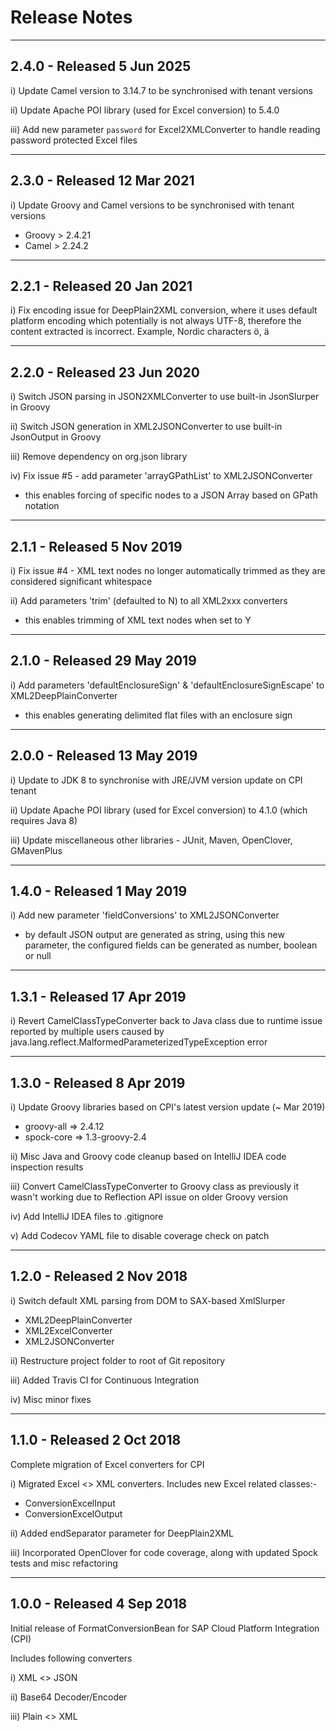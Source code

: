 # Release Notes

----------------------------------------------------------------------------------------------------
2.4.0 - Released 5 Jun 2025
----------------------------------------------------------------------------------------------------
i) Update Camel version to 3.14.7 to be synchronised with tenant versions

ii) Update Apache POI library (used for Excel conversion) to 5.4.0

iii) Add new parameter `password` for Excel2XMLConverter to handle reading password protected Excel files

----------------------------------------------------------------------------------------------------
2.3.0 - Released 12 Mar 2021
----------------------------------------------------------------------------------------------------
i) Update Groovy and Camel versions to be synchronised with tenant versions
- Groovy > 2.4.21
- Camel > 2.24.2

----------------------------------------------------------------------------------------------------
2.2.1 - Released 20 Jan 2021
----------------------------------------------------------------------------------------------------
i) Fix encoding issue for DeepPlain2XML conversion, where it uses default platform encoding which
   potentially is not always UTF-8, therefore the content extracted is incorrect. Example, Nordic
   characters ö, ä

----------------------------------------------------------------------------------------------------
2.2.0 - Released 23 Jun 2020
----------------------------------------------------------------------------------------------------
i) Switch JSON parsing in JSON2XMLConverter to use built-in JsonSlurper in Groovy

ii) Switch JSON generation in XML2JSONConverter to use built-in JsonOutput in Groovy

iii) Remove dependency on org.json library

iv) Fix issue #5 - add parameter 'arrayGPathList' to XML2JSONConverter
- this enables forcing of specific nodes to a JSON Array based on GPath notation

----------------------------------------------------------------------------------------------------
2.1.1 - Released 5 Nov 2019
----------------------------------------------------------------------------------------------------
i) Fix issue #4 - XML text nodes no longer automatically trimmed as they are considered
   significant whitespace

ii) Add parameters 'trim' (defaulted to N) to all XML2xxx converters
- this enables trimming of XML text nodes when set to Y

----------------------------------------------------------------------------------------------------
2.1.0 - Released 29 May 2019
----------------------------------------------------------------------------------------------------
i) Add parameters 'defaultEnclosureSign' & 'defaultEnclosureSignEscape' to XML2DeepPlainConverter
- this enables generating delimited flat files with an enclosure sign

----------------------------------------------------------------------------------------------------
2.0.0 - Released 13 May 2019
----------------------------------------------------------------------------------------------------
i) Update to JDK 8 to synchronise with JRE/JVM version update on CPI tenant

ii) Update Apache POI library (used for Excel conversion) to 4.1.0 (which requires Java 8)

iii) Update miscellaneous other libraries - JUnit, Maven, OpenClover, GMavenPlus

----------------------------------------------------------------------------------------------------
1.4.0 - Released 1 May 2019
----------------------------------------------------------------------------------------------------
i) Add new parameter 'fieldConversions' to XML2JSONConverter
- by default JSON output are generated as string, using this new parameter, the configured
      fields can be generated as number, boolean or null

----------------------------------------------------------------------------------------------------
1.3.1 - Released 17 Apr 2019
----------------------------------------------------------------------------------------------------
i) Revert CamelClassTypeConverter back to Java class due to runtime issue reported by multiple users
   caused by java.lang.reflect.MalformedParameterizedTypeException error

----------------------------------------------------------------------------------------------------
1.3.0 - Released 8 Apr 2019
----------------------------------------------------------------------------------------------------
i) Update Groovy libraries based on CPI's latest version update (~ Mar 2019)
- groovy-all => 2.4.12
- spock-core => 1.3-groovy-2.4

ii) Misc Java and Groovy code cleanup based on IntelliJ IDEA code inspection results

iii) Convert CamelClassTypeConverter to Groovy class as previously it wasn't working
     due to Reflection API issue on older Groovy version

iv) Add IntelliJ IDEA files to .gitignore

v) Add Codecov YAML file to disable coverage check on patch

----------------------------------------------------------------------------------------------------
1.2.0 - Released 2 Nov 2018
----------------------------------------------------------------------------------------------------
i) Switch default XML parsing from DOM to SAX-based XmlSlurper
- XML2DeepPlainConverter
- XML2ExcelConverter
- XML2JSONConverter

ii) Restructure project folder to root of Git repository

iii) Added Travis CI for Continuous Integration

iv) Misc minor fixes

----------------------------------------------------------------------------------------------------
1.1.0 - Released 2 Oct 2018
----------------------------------------------------------------------------------------------------
Complete migration of Excel converters for CPI

i) Migrated Excel <> XML converters. Includes new Excel related classes:-
- ConversionExcelInput
- ConversionExcelOutput

ii) Added endSeparator parameter for DeepPlain2XML

iii) Incorporated OpenClover for code coverage, along with updated Spock tests and misc refactoring

----------------------------------------------------------------------------------------------------
1.0.0 - Released 4 Sep 2018
----------------------------------------------------------------------------------------------------
Initial release of FormatConversionBean for SAP Cloud Platform Integration (CPI)

Includes following converters

i) XML <> JSON

ii) Base64 Decoder/Encoder

iii) Plain <> XML